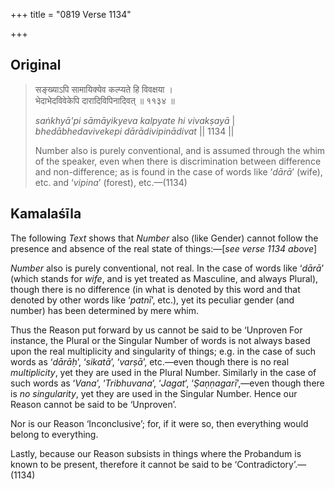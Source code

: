+++
title = "0819 Verse 1134"

+++
## Original 
>
> सङ्ख्याऽपि सामायिक्येव कल्प्यते हि विवक्षया ।  
> भेदाभेदविवेकेपि दारादिविपिनादिवत् ॥ ११३४ ॥ 
>
> *saṅkhyā'pi sāmāyikyeva kalpyate hi vivakṣayā* \|  
> *bhedābhedavivekepi dārādivipinādivat* \|\| 1134 \|\| 
>
> Number also is purely conventional, and is assumed through the whim of the speaker, even when there is discrimination between difference and non-difference; as is found in the case of words like ‘*dārā*’ (wife), etc. and ‘*vipina*’ (forest), etc.—(1134)



## Kamalaśīla

The following *Text* shows that *Number* also (like Gender) cannot follow the presence and absence of the real state of things:—[*see verse 1134 above*]

*Number* also is purely conventional, not real. In the case of words like ‘*dārā*’ (which stands for *wife*, and is yet treated as Masculine, and always Plural), though there is no difference (in what is denoted by this word and that denoted by other words like ‘*patnī*’, etc.), yet its peculiar gender (and number) has been determined by mere whim.

Thus the Reason put forward by us cannot be said to be ‘Unproven For instance, the Plural or the Singular Number of words is not always based upon the real multiplicity and singularity of things; e.g. in the case of such words as ‘*dārāḥ*’, ‘*sikatā*’, ‘*varṣā*’, etc.—even though there is no real *multiplicity*, yet they are used in the Plural Number. Similarly in the case of such words as ‘*Vana*’, ‘*Tribhuvana*’, ‘*Jagat*’, ‘*Ṣaṇṇagarī*’,—even though there is *no singularity*, yet they are used in the Singular Number. Hence our Reason cannot be said to be ‘Unproven’.

Nor is our Reason ‘Inconclusive’; for, if it were so, then everything would belong to everything.

Lastly, because our Reason subsists in things where the Probandum is known to be present, therefore it cannot be said to be ‘Contradictory’.—(1134)


